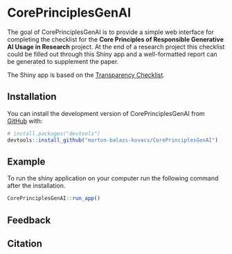 
<!-- README.md is generated from README.Rmd. Please edit that file -->

# CorePrinciplesGenAI

<!-- badges: start -->
<!-- badges: end -->

The goal of CorePrinciplesGenAI is to provide a simple web interface for
completing the checklist for the **Core Principles of Responsible
Generative AI Usage in Research** project. At the end of a research
project this checklist could be filled out through this Shiny app and a
well-formatted report can be generated to supplement the paper.

The Shiny app is based on the [Transparency
Checklist](https://github.com/BalazsAczel/TransparencyChecklist).

## Installation

You can install the development version of CorePrinciplesGenAI from
[GitHub](https://github.com/) with:

``` r
# install.packages("devtools")
devtools::install_github("marton-balazs-kovacs/CorePrinciplesGenAI")
```

## Example

To run the shiny application on your computer run the following command
after the installation.

``` r
CorePrinciplesGenAI::run_app()
```

## Feedback

## Citation
